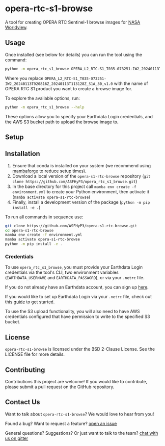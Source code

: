 # opera-rtc-s1-browse

A tool for creating OPERA RTC Sentinel-1 browse images for [NASA Worldview](https://worldview.earthdata.nasa.gov).

## Usage
Once installed (see below for details) you can run the tool using the command:
```bash
python -m opera_rtc_s1_browse OPERA_L2_RTC-S1_T035-073251-IW2_20240113T020816Z_20240113T113128Z_S1A_30_v1.0
```
Where you replace `OPERA_L2_RTC-S1_T035-073251-IW2_20240113T020816Z_20240113T113128Z_S1A_30_v1.0` with the name of OPERA RTC S1 product you want to create a browse image for.

To explore the available options, run:
```bash
python -m opera_rtc_s1_browse --help
```
These options allow you to specify your Earthdata Login credentials, and the AWS S3 bucket path to upload the browse image to.


## Setup
## Installation
1. Ensure that conda is installed on your system (we recommend using [mambaforge](https://github.com/conda-forge/miniforge#mambaforge) to reduce setup times).
2. Download a local version of the `opera-s1-rtc-browse` repository (`git clone https://github.com/ASFHyP3/opera_rtc_s1_browse.git`)
3. In the base directory for this project call `mamba env create -f environment.yml` to create your Python environment, then activate it (`mamba activate opera-s1-rtc-browse`)
4. Finally, install a development version of the package (`python -m pip install -e .`)

To run all commands in sequence use:
```bash
git clone https://github.com/ASFHyP3/opera-s1-rtc-browse.git
cd opera-s1-rtc-browse
mamba env create -f environment.yml
mamba activate opera-s1-rtc-browse
python -m pip install -e .
```

### Credentials
To use `opera_rtc_s1_browse`, you must provide your Earthdata Login credentials via the tool's CLI,
two environment variables (`EARTHDATA_USERNAME` and `EARTHDATA_PASSWORD`), or via your `.netrc` file.

If you do not already have an Earthdata account, you can sign up [here](https://urs.earthdata.nasa.gov/home).

If you would like to set up Earthdata Login via your `.netrc` file, check out this [guide](https://harmony.earthdata.nasa.gov/docs#getting-started) to get started.

To use the S3 upload functionality, you will also need to have AWS credentials configured that have permission to write to the specified S3 bucket.

## License
`opera-rtc-s1-browse` is licensed under the BSD 2-Clause License. See the LICENSE file for more details.

## Contributing
Contributions this project are welcome! If you would like to contribute, please submit a pull request on the GitHub repository.

## Contact Us
Want to talk about `opera-rtc-s1-browse`? We would love to hear from you!

Found a bug? Want to request a feature?
[open an issue](https://github.com/ASFHyP3/opera-rtc-s1-browse/issues/new)

General questions? Suggestions? Or just want to talk to the team?
[chat with us on gitter](https://gitter.im/ASFHyP3/community)
